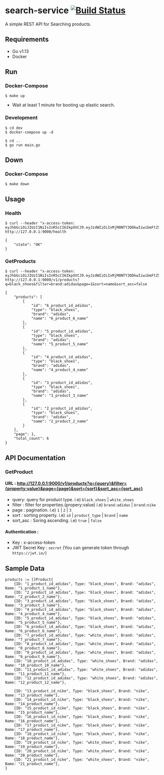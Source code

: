# search-service [![Build Status](https://travis-ci.org/gy-kim/search-service.svg?branch=master)](https://travis-ci.org/gy-kim/search-service)

A simple REST API for Searching products.

## Requirements
- Go v1.13
- Docker 

## Run
### Docker-Compose
    $ make up
* Wait at least 1 minute for booting up elastic search.

### Development
    $ cd dev
    $ docker-compose up -d

    $ cd ..
    $ go run main.go

## Down
### Docker-Compose
    $ make down

## Usage
### Health
    $ curl --header "x-access-token: eyJhbGciOiJIUzI1NiIsInR5cCI6IkpXVCJ9.eyJzdWIiOiIxMjM0NTY3ODkwIiwibmFtZSI6IkpvaG4gRG9lIiwiaWF0IjoxNTE2MjM5MDIyfQ.XbPfbIHMI6arZ3Y922BhjWgQzWXcXNrz0ogtVhfEd2o"  http://127.0.0.1:9000/health

    {
        "state": "OK"
    }

### GetProducts
    $ curl --header "x-access-token: eyJhbGciOiJIUzI1NiIsInR5cCI6IkpXVCJ9.eyJzdWIiOiIxMjM0NTY3ODkwIiwibmFtZSI6IkpvaG4gRG9lIiwiaWF0IjoxNTE2MjM5MDIyfQ.XbPfbIHMI6arZ3Y922BhjWgQzWXcXNrz0ogtVhfEd2o" http://127.0.0.1:9000/v1/products?q=black_shoes&filter=brand:adidas&page=1&sort=name&sort_asc=false

    {
        "products": [
            {
                "id": "6_product_id_adidas",
                "type": "black_shoes",
                "brand": "adidas",
                "name": "6_product_6_name"
            },
            {
                "id": "5_product_id_adidas",
                "type": "black_shoes",
                "brand": "adidas",
                "name": "5_product_5_name"
            },
            {
                "id": "4_product_id_adidas",
                "type": "black_shoes",
                "brand": "adidas",
                "name": "4_product_4_name"
            },
            {
                "id": "3_product_id_adidas",
                "type": "black_shoes",
                "brand": "adidas",
                "name": "3_product_3_name"
            },
            {
                "id": "2_product_id_adidas",
                "type": "black_shoes",
                "brand": "adidas",
                "name": "2_product_2_name"
            }
        ],
        "page": 1,
        "total_count": 6
    }


## API Documentation
### GetProduct
#### URL : http://127.0.0.1:9000/v1/products?q={query}&filter={property:value}&page={page}&sort={sort}&sort_asc={sort_asc}
   - query: query for product type.  i.e) `black_shoes` | `white_shoes`
   - filter : filter for properties.(propery:value) i.e) `brand:adidas` | `brand:nike`
   - page : pagination. i.e) `1` | `2` | `3`
   - sort : sorting property. i.e) `id` | `product_type` | `brand` | `name`
   - sort_asc : Soring ascending. i.e) `true` | `false`
#### Authentication : 
 -  Key : x-access-token
 -  JWT Secret Key : `secret` (You can generate token through `https://jwt.io/`)


## Sample Data
	products := []Product{
		{ID: "1_product_id_adidas", Type: "black_shoes", Brand: "adidas", Name: "1_product_1_name"},
		{ID: "2_product_id_adidas", Type: "black_shoes", Brand: "adidas", Name: "2_product_2_name"},
		{ID: "3_product_id_adidas", Type: "black_shoes", Brand: "adidas", Name: "3_product_3_name"},
		{ID: "4_product_id_adidas", Type: "black_shoes", Brand: "adidas", Name: "4_product_4_name"},
		{ID: "5_product_id_adidas", Type: "black_shoes", Brand: "adidas", Name: "5_product_5_name"},
		{ID: "6_product_id_adidas", Type: "black_shoes", Brand: "adidas", Name: "6_product_6_name"},
		{ID: "7_product_id_adidas", Type: "white_shoes", Brand: "adidas", Name: "7_product_7_name"},
		{ID: "8_product_id_adidas", Type: "white_shoes", Brand: "adidas", Name: "8_product_8_name"},
		{ID: "9_product_id_adidas", Type: "white_shoes", Brand: "adidas", Name: "9_product_9_name"},
		{ID: "10_product_id_adidas", Type: "white_shoes", Brand: "adidas", Name: "10_product_10_name"},
		{ID: "11_product_id_adidas", Type: "white_shoes", Brand: "adidas", Name: "11_product_11_name"},
		{ID: "12_product_id_adidas", Type: "white_shoes", Brand: "adidas", Name: "12_product_12_name"},

		{ID: "13_product_id_nike", Type: "black_shoes", Brand: "nike", Name: "13_product_name"},
		{ID: "14_product_id_nike", Type: "black_shoes", Brand: "nike", Name: "14_product_name"},
		{ID: "15_product_id_nike", Type: "black_shoes", Brand: "nike", Name: "15_product_name"},
		{ID: "16_product_id_nike", Type: "black_shoes", Brand: "nike", Name: "16_product_name"},
		{ID: "17_product_id_nike", Type: "black_shoes", Brand: "nike", Name: "17_product_name"},
		{ID: "18_product_id_nike", Type: "black_shoes", Brand: "nike", Name: "18_product_name"},
		{ID: "19_product_id_nike", Type: "white_shoes", Brand: "nike", Name: "19_product_name"},
		{ID: "20_product_id_nike", Type: "white_shoes", Brand: "nike", Name: "20_product_name"},
		{ID: "21_product_id_nike", Type: "white_shoes", Brand: "nike", Name: "21_product_name"},
	}
